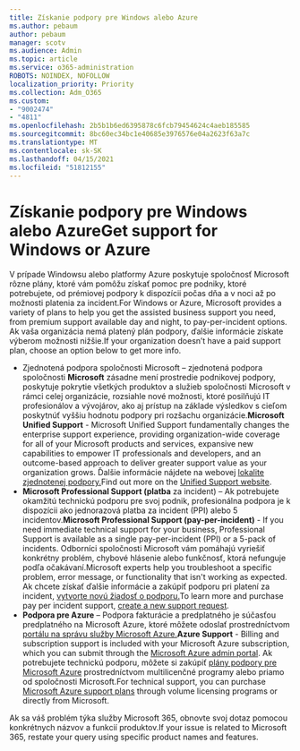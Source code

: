 ```yaml
---
title: Získanie podpory pre Windows alebo Azure
ms.author: pebaum
author: pebaum
manager: scotv
ms.audience: Admin
ms.topic: article
ms.service: o365-administration
ROBOTS: NOINDEX, NOFOLLOW
localization_priority: Priority
ms.collection: Adm_O365
ms.custom:
- "9002474"
- "4811"
ms.openlocfilehash: 2b5b1b6ed6395878c6fcb79454624c4aeb185585
ms.sourcegitcommit: 8bc60ec34bc1e40685e3976576e04a2623f63a7c
ms.translationtype: MT
ms.contentlocale: sk-SK
ms.lasthandoff: 04/15/2021
ms.locfileid: "51812155"
---
```

# <a name="get-support-for-windows-or-azure"></a><span data-ttu-id="6d8db-102">Získanie podpory pre Windows alebo Azure</span><span class="sxs-lookup"><span data-stu-id="6d8db-102">Get support for Windows or Azure</span></span>

<span data-ttu-id="6d8db-103">V prípade Windowsu alebo platformy Azure poskytuje spoločnosť Microsoft rôzne plány, ktoré vám pomôžu získať pomoc pre podniky, ktoré potrebujete, od prémiovej podpory k dispozícii počas dňa a v noci až po možnosti platenia za incident.</span><span class="sxs-lookup"><span data-stu-id="6d8db-103">For Windows or Azure, Microsoft provides a variety of plans to help you get the assisted business support you need, from premium support available day and night, to pay-per-incident options.</span></span> <span data-ttu-id="6d8db-104">Ak vaša organizácia nemá platený plán podpory, ďalšie informácie získate výberom možnosti nižšie.</span><span class="sxs-lookup"><span data-stu-id="6d8db-104">If your organization doesn’t have a paid support plan, choose an option below to get more info.</span></span>

- <span data-ttu-id="6d8db-105">Zjednotená podpora spoločnosti Microsoft – zjednotená podpora spoločnosti **Microsoft** zásadne mení prostredie podnikovej podpory, poskytuje pokrytie všetkých produktov a služieb spoločnosti Microsoft v rámci celej organizácie, rozsiahle nové možnosti, ktoré posilňujú IT profesionálov a vývojárov, ako aj prístup na základe výsledkov s cieľom poskytnúť vyššiu hodnotu podpory pri rozšachu organizácie.</span><span class="sxs-lookup"><span data-stu-id="6d8db-105">**Microsoft Unified Support** - Microsoft Unified Support fundamentally changes the enterprise support experience, providing organization-wide coverage for all of your Microsoft products and services, expansive new capabilities to empower IT professionals and developers, and an outcome-based approach to deliver greater support value as your organization grows.</span></span> <span data-ttu-id="6d8db-106">Ďalšie informácie nájdete na webovej [lokalite zjednotenej podpory.](https://aka.ms/unified-support)</span><span class="sxs-lookup"><span data-stu-id="6d8db-106">Find out more on the [Unified Support website](https://aka.ms/unified-support).</span></span>
- <span data-ttu-id="6d8db-107">**Microsoft Professional Support (platba** za incident) – Ak potrebujete okamžitú technickú podporu pre svoj podnik, profesionálna podpora je k dispozícii ako jednorazová platba za incident (PPI) alebo 5 incidentov.</span><span class="sxs-lookup"><span data-stu-id="6d8db-107">**Microsoft Professional Support (pay-per-incident)** - If you need immediate technical support for your business, Professional Support is available as a single pay-per-incident (PPI) or a 5-pack of incidents.</span></span> <span data-ttu-id="6d8db-108">Odborníci spoločnosti Microsoft vám pomáhajú vyriešiť konkrétny problém, chybové hlásenie alebo funkčnosť, ktorá nefunguje podľa očakávaní.</span><span class="sxs-lookup"><span data-stu-id="6d8db-108">Microsoft experts help you troubleshoot a specific problem, error message, or functionality that isn't working as expected.</span></span> <span data-ttu-id="6d8db-109">Ak chcete získať ďalšie informácie a zakúpiť podporu pri platení za incident, [vytvorte novú žiadosť o podporu.](https://support.microsoft.com/supportforbusiness/productselection)</span><span class="sxs-lookup"><span data-stu-id="6d8db-109">To learn more and purchase pay per incident support, [create a new support request](https://support.microsoft.com/supportforbusiness/productselection).</span></span>
- <span data-ttu-id="6d8db-110">**Podpora pre Azure** – Podpora fakturácie a predplatného je súčasťou predplatného na Microsoft Azure, ktoré môžete odoslať prostredníctvom [portálu na správu služby Microsoft Azure.](https://portal.azure.com/)</span><span class="sxs-lookup"><span data-stu-id="6d8db-110">**Azure Support** - Billing and subscription support is included with your Microsoft Azure subscription, which you can submit through the [Microsoft Azure admin portal](https://portal.azure.com/).</span></span> <span data-ttu-id="6d8db-111">Ak potrebujete technickú podporu, môžete si zakúpiť [plány podpory pre Microsoft Azure](https://azure.microsoft.com/support/plans/) prostredníctvom multilicenčné programy alebo priamo od spoločnosti Microsoft.</span><span class="sxs-lookup"><span data-stu-id="6d8db-111">For technical support, you can purchase [Microsoft Azure support plans](https://azure.microsoft.com/support/plans/) through volume licensing programs or directly from Microsoft.</span></span>

<span data-ttu-id="6d8db-112">Ak sa váš problém týka služby Microsoft 365, obnovte svoj dotaz pomocou konkrétnych názvov a funkcií produktov.</span><span class="sxs-lookup"><span data-stu-id="6d8db-112">If your issue is related to Microsoft 365, restate your query using specific product names and features.</span></span>
